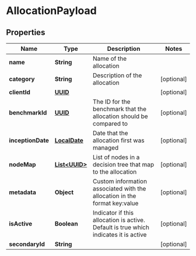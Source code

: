 
# AllocationPayload

## Properties
Name | Type | Description | Notes
------------ | ------------- | ------------- | -------------
**name** | **String** | Name of the allocation | 
**category** | **String** | Description of the allocation |  [optional]
**clientId** | [**UUID**](UUID.md) |  |  [optional]
**benchmarkId** | [**UUID**](UUID.md) | The ID for the benchmark that the allocation should be compared to |  [optional]
**inceptionDate** | [**LocalDate**](LocalDate.md) | Date that the allocation first was managed |  [optional]
**nodeMap** | [**List&lt;UUID&gt;**](UUID.md) | List of nodes in a decision tree that map to the allocation |  [optional]
**metadata** | **Object** | Custom information associated with the allocation in the format key:value |  [optional]
**isActive** | **Boolean** | Indicator if this allocation is active. Default is true which indicates it is active |  [optional]
**secondaryId** | **String** |  |  [optional]



